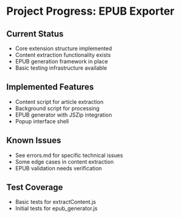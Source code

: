 # Project Progress: EPUB Exporter

## Current Status
- Core extension structure implemented
- Content extraction functionality exists
- EPUB generation framework in place
- Basic testing infrastructure available

## Implemented Features
- Content script for article extraction
- Background script for processing
- EPUB generator with JSZip integration
- Popup interface shell


## Known Issues
- See errors.md for specific technical issues
- Some edge cases in content extraction
- EPUB validation needs verification

## Test Coverage
- Basic tests for extractContent.js
- Initial tests for epub_generator.js

